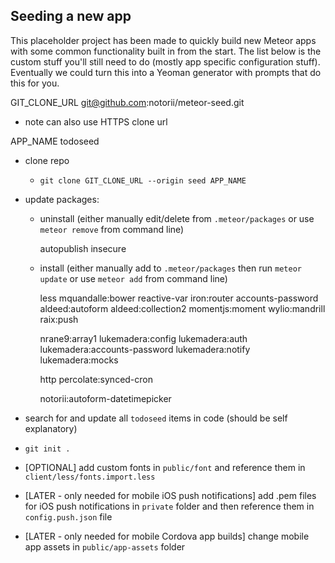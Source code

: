 ## Seeding a new app

This placeholder project has been made to quickly build new Meteor apps with some common functionality built in from the start. The list below is the custom stuff you'll still need to do (mostly app specific configuration stuff). Eventually we could turn this into a Yeoman generator with prompts that do this for you.

GIT_CLONE_URL   git@github.com:notorii/meteor-seed.git
* note can also use HTTPS clone url

APP_NAME todoseed


- clone repo
    - `git clone GIT_CLONE_URL --origin seed APP_NAME`

- update packages:
  - uninstall (either manually edit/delete from `.meteor/packages` or use `meteor remove` from command line)

    autopublish
    insecure
  
  - install (either manually add to `.meteor/packages` then run `meteor update` or use `meteor add` from command line)

    less
    mquandalle:bower
    reactive-var
    iron:router
    accounts-password
    aldeed:autoform
    aldeed:collection2
    momentjs:moment
    wylio:mandrill
    raix:push

    nrane9:array1
    lukemadera:config
    lukemadera:auth
    lukemadera:accounts-password
    lukemadera:notify
    lukemadera:mocks

    http
    percolate:synced-cron

    notorii:autoform-datetimepicker
    
- search for and update all `todoseed` items in code (should be self explanatory)
- `git init .`
- [OPTIONAL] add custom fonts in `public/font` and reference them in `client/less/fonts.import.less`
- [LATER - only needed for mobile iOS push notifications] add .pem files for iOS push notifications in `private` folder and then reference them in `config.push.json` file
- [LATER - only needed for mobile Cordova app builds] change mobile app assets in `public/app-assets` folder